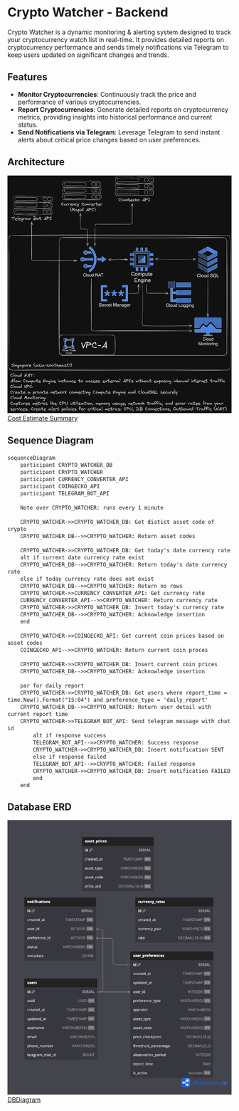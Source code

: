# Crypto Watcher - Backend  

Crypto Watcher is a dynamic monitoring & alerting system designed to track your cryptocurrency watch list in real-time. It provides detailed reports on cryptocurrency performance and sends timely notifications via Telegram to keep users updated on significant changes and trends.

## Features
- **Monitor Cryptocurrencies**: Continuously track the price and performance of various cryptocurrencies.
- **Report Cryptocurrencies**: Generate detailed reports on cryptocurrency metrics, providing insights into historical performance and current status.
- **Send Notifications via Telegram**: Leverage Telegram to send instant alerts about critical price changes based on user preferences.

## Architecture
![system design diagram](documentation/system-design.png)
[Cost Estimate Summary](https://cloud.google.com/products/calculator/estimate-preview/CiRhM2E1MzBjMi0wODI4LTQ1MjEtOTU1NC03Y2QzNjE2ZmRjOTUQAQ%3D%3D)

## Sequence Diagram
```mermaid
sequenceDiagram
    participant CRYPTO_WATCHER_DB
    participant CRYPTO_WATCHER
    participant CURRENCY_CONVERTER_API
    participant COINGECKO_API
    participant TELEGRAM_BOT_API

    Note over CRYPTO_WATCHER: runs every 1 minute

    CRYPTO_WATCHER->>CRYPTO_WATCHER_DB: Get distict asset code of crypto
    CRYPTO_WATCHER_DB-->>CRYPTO_WATCHER: Return asset codes

    CRYPTO_WATCHER->>CRYPTO_WATCHER_DB: Get today's date currency rate
    alt if current date currency rate exist
    CRYPTO_WATCHER_DB-->>CRYPTO_WATCHER: Return today's date currency rate
    else if today currency rate does not exist
    CRYPTO_WATCHER_DB-->>CRYPTO_WATCHER: Return no rows
    CRYPTO_WATCHER->>CURRENCY_CONVERTER_API: Get currency rate
    CURRENCY_CONVERTER_API-->>CRYPTO_WATCHER: Return currency rate
    CRYPTO_WATCHER->>CRYPTO_WATCHER_DB: Insert today's currency rate
    CRYPTO_WATCHER_DB-->>CRYPTO_WATCHER: Acknowledge insertion
    end

    CRYPTO_WATCHER->>COINGECKO_API: Get current coin prices based on asset codes
    COINGECKO_API-->>CRYPTO_WATCHER: Return current coin proces

    CRYPTO_WATCHER->>CRYPTO_WATCHER_DB: Insert current coin prices
    CRYPTO_WATCHER_DB-->>CRYPTO_WATCHER: Acknowledge insertion

    par for daily report
    CRYPTO_WATCHER->>CRYPTO_WATCHER_DB: Get users where report_time = time.Now().Format("15:04") and preference_type = 'daily_report'
    CRYPTO_WATCHER_DB-->>CRYPTO_WATCHER: Return user detail with current report time
    CRYPTO_WATCHER->>TELEGRAM_BOT_API: Send telegram message with chat id
        alt if response success
        TELEGRAM_BOT_API-->>CRYPTO_WATCHER: Success response
        CRYPTO_WATCHER->>CRYPTO_WATCHER_DB: Insert notification SENT
        else if response failed
        TELEGRAM_BOT_API-->>CRYPTO_WATCHER: Failed response
        CRYPTO_WATCHER->>CRYPTO_WATCHER_DB: Insert notification FAILED
        end
    end
```  

## Database ERD
![erd diagram](documentation/ERD.png)  
[DBDiagram](https://dbdiagram.io/d/661ab47403593b6b61e97fb8)